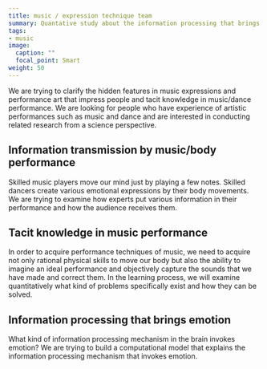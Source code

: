 ```yaml
---
title: music / expression technique team
summary: Quantative study about the information processing that brings emotion
tags:
- music
image:
  caption: ""
  focal_point: Smart
weight: 50
---
```


We are trying to clarify the hidden features in music expressions and performance art that impress people and tacit knowledge in music/dance performance. We are looking for people who have experience of artistic performances such as music and dance and are interested in conducting related research from a science perspective.

## Information transmission by music/body performance

Skilled music players move our mind just by playing a few notes. Skilled dancers create various emotional expressions by their body movements. We are trying to examine how experts put various information in their performance and how the audience receives them.

## Tacit knowledge in music performance

In order to acquire performance techniques of music, we need to acquire not only rational physical skills to move our body but also the ability to imagine an ideal performance and objectively capture the sounds that we have made and correct them.
In the learning process, we will examine quantitatively what kind of problems specifically exist and how they can be solved.


## Information processing that brings emotion

What kind of information processing mechanism in the brain invokes emotion?
We are trying to build a computational model that explains the information processing mechanism that invokes emotion.

